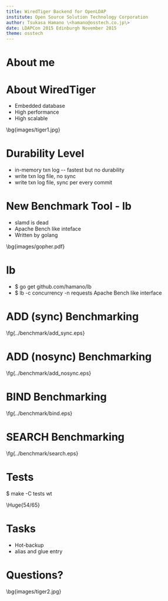 ```yaml
---
title: WiredTiger Backend for OpenLDAP
institute: Open Source Solution Technology Corporation
author: Tsukasa Hamano \<hamano@osstech.co.jp\>
date: LDAPCon 2015 Edinburgh November 2015
theme: osstech
---
```

# About me

# About WiredTiger

- Embedded database
- High performance
- High scalable

\bg{images/tiger1.jpg}

# Durability Level

- in-memory txn log -- fastest but no durability
- write txn log file, no sync
- write txn log file, sync per every commit

# New Benchmark Tool - lb

- slamd is dead
- Apache Bench like inteface
- Written by golang

\bg{images/gopher.pdf}

# lb

- $ go get github.com/hamano/lb
- $ lb -c concurrency -n requests
  Apache Bench like interface

# ADD (sync) Benchmarking

\fg{../benchmark/add_sync.eps}

# ADD (nosync) Benchmarking
\fg{../benchmark/add_nosync.eps}

# BIND Benchmarking
\fg{../benchmark/bind.eps}

# SEARCH Benchmarking
\fg{../benchmark/search.eps}

# Tests

$ make -C tests wt

\Huge{54/65}

# Tasks

- Hot-backup
- alias and glue entry

# Questions?

\bg{images/tiger2.jpg}

